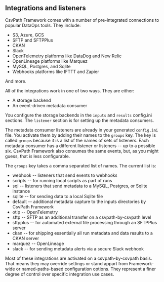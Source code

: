 ## Integrations and listeners

CsvPath Framework comes with a number of pre-integrated connections to popular DataOps tools. They include:
* S3, Azure, GCS
* SFTP and SFTPPlus
* CKAN
* Slack
* OpenTelemetry platforms like DataDog and New Relic
* OpenLineage platforms like Marquez
* MySQL, Postgres, and Sqlite
* Webhooks platforms like IFTTT and Zapier

And more.

All of the integrations work in one of two ways. They are either:
* A storage backend
* An event-driven metadata consumer

You configure the storage backends in the `inputs` and `results` config.ini sections. The `listener` section is for setting up the metadata consumers.

The metadata consumer listeners are already in your generated `config.ini` file. You activate them by adding their names to the `groups` key. The key is called `groups` because it is a list of the names of sets of listeners. Each metadata consumer has a different listener or listeners -- up to a possible six. CsvPath Framework also consumes the same events, but, as you might guess, that is less configurable.

The `groups` key takes a comma separated list of names. The current list is:
* webhook -- listeners that send events to webhooks
* scripts -- for running local scripts as part of runs
* sql -- listeners that send metadata to a MySQL, Postgres, or Sqlite instance
* sqlite -- for sending data to a local Sqlite file
* default -- additional metadata capture to the inputs directories by CsvPath Framework
* otlp -- OpenTelemetry
* sftp -- SFTP as an additional transfer on a csvpath-by-csvpath level
* sftpplus -- for automated external file processing through an SFTPPlus server
* ckan -- for shipping essentially all run metadata and data results to a CKAN server
* marquez -- OpenLineage
* slack -- for sending metadata alerts via a secure Slack webhook

Most of these integrations are activated on a csvpath-by-csvpath basis. That means they may override settings or stand appart from Framework-wide or named-paths-based configuration options. They represent a finer degree of control over specific integration use cases.



